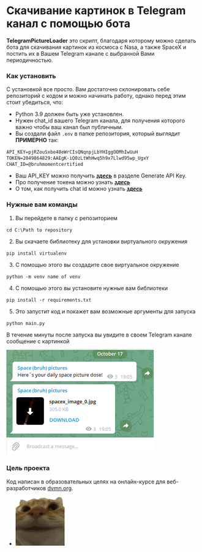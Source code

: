# Скачивание картинок в Telegram канал с помощью бота

**TelegramPictureLoader** это скрипт, благодаря которому можно сделать бота для скачивания картинок из космоса с Nasa, а также SpaceX и постить их в Вашем Telegram канале с выбранной Вами периодичностью.

### Как установить

С установкой все просто. Вам достаточно склонировать себе репозиторий с кодом и можно начинать работу, однако перед этим стоит убедиться, что:

+ Python 3.9 должен быть уже установлен. 	
+ Нужен chat_id вашего Telegram канала, для получения которого важно чтобы ваш канал был публичным. 
+ Вы создали файл ```.env``` в папке репозитория, который выглядит **ПРИМЕРНО** так:
```
API_KEY=pjRZouSxbe48eWrCIsQNqnpjLbYHIggOOMhIwUuH
TOKEN=2049864829:AAEgK-iQ0zLtWhHwq5h9x7Llwd95wp_UgxY
CHAT_ID=@bruhmomentcertified
```
+ Ваш API_KEY можно получить [***здесь***](https://api.nasa.gov/) в разделе Generate API Key.
+ Про получение токена можно узнать [***здесь***](https://way23.ru/регистрация-бота-в-telegram.html)
+ О том, как получить chat id можно узнать [***здесь***](https://it-stories.ru/blog/web-dev/kak-uznat-chat-id-dlja-kanala-gruppy-telegram/)

### Нужные вам команды

1) Вы перейдете в папку с репозиторием
```
cd C:\Path to repository
``` 
2) Вы скачаете библиотеку для установки виртуального окружения
```
pip install virtualenv
``` 
3) С помощью этого вы создадите свое виртуальное окружение
```
python -m venv name of venv
```
4) С помощью этого вы установите нужные вам библиотеки
```
pip install -r requirements.txt
``` 
5) Это запустит код и покажет вам возможные аргументы для запуска
```
python main.py
```


В течение минуты после запуска вы увидите в своем Telegram канале сообщение с картинкой

![alt text](https://github.com/WiseBoiii/TelegramPictureLoader/blob/main/Script%20work%20example.png)

### Цель проекта

Код написан в образовательных целях на онлайн-курсе для веб-разработчиков [dvmn.org](https://dvmn.org/).

+ ![alt text](https://github.com/WiseBoiii/TelegramPictureLoader/blob/main/nice.gif)

